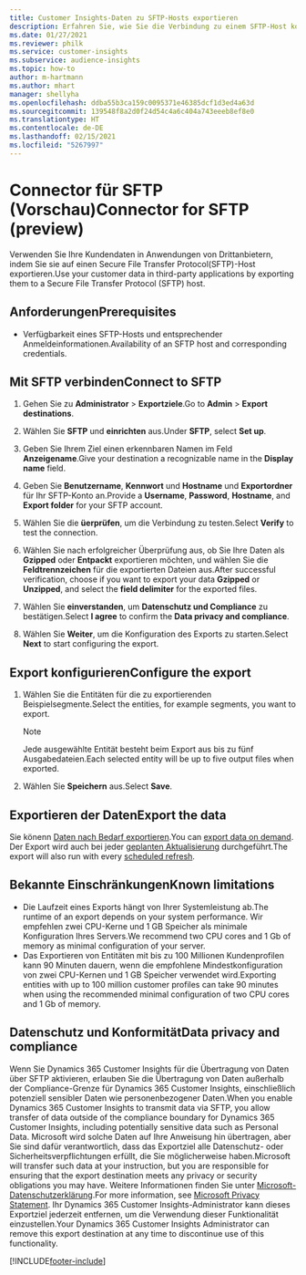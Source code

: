 ```yaml
---
title: Customer Insights-Daten zu SFTP-Hosts exportieren
description: Erfahren Sie, wie Sie die Verbindung zu einem SFTP-Host konfigurieren.
ms.date: 01/27/2021
ms.reviewer: philk
ms.service: customer-insights
ms.subservice: audience-insights
ms.topic: how-to
author: m-hartmann
ms.author: mhart
manager: shellyha
ms.openlocfilehash: ddba55b3ca159c0095371e46385dcf1d3ed4a63d
ms.sourcegitcommit: 139548f8a2d0f24d54c4a6c404a743eeeb8ef8e0
ms.translationtype: HT
ms.contentlocale: de-DE
ms.lasthandoff: 02/15/2021
ms.locfileid: "5267997"
---
```

# <a name="connector-for-sftp-preview"></a><span data-ttu-id="c5f27-103">Connector für SFTP (Vorschau)</span><span class="sxs-lookup"><span data-stu-id="c5f27-103">Connector for SFTP (preview)</span></span>

<span data-ttu-id="c5f27-104">Verwenden Sie Ihre Kundendaten in Anwendungen von Drittanbietern, indem Sie sie auf einen Secure File Transfer Protocol(SFTP)-Host exportieren.</span><span class="sxs-lookup"><span data-stu-id="c5f27-104">Use your customer data in third-party applications by exporting them to a Secure File Transfer Protocol (SFTP) host.</span></span>

## <a name="prerequisites"></a><span data-ttu-id="c5f27-105">Anforderungen</span><span class="sxs-lookup"><span data-stu-id="c5f27-105">Prerequisites</span></span>

- <span data-ttu-id="c5f27-106">Verfügbarkeit eines SFTP-Hosts und entsprechender Anmeldeinformationen.</span><span class="sxs-lookup"><span data-stu-id="c5f27-106">Availability of an SFTP host and corresponding credentials.</span></span>

## <a name="connect-to-sftp"></a><span data-ttu-id="c5f27-107">Mit SFTP verbinden</span><span class="sxs-lookup"><span data-stu-id="c5f27-107">Connect to SFTP</span></span>

1. <span data-ttu-id="c5f27-108">Gehen Sie zu **Administrator** > **Exportziele**.</span><span class="sxs-lookup"><span data-stu-id="c5f27-108">Go to **Admin** > **Export destinations**.</span></span>

1. <span data-ttu-id="c5f27-109">Wählen Sie **SFTP** und **einrichten** aus.</span><span class="sxs-lookup"><span data-stu-id="c5f27-109">Under **SFTP**, select **Set up**.</span></span>

1. <span data-ttu-id="c5f27-110">Geben Sie Ihrem Ziel einen erkennbaren Namen im Feld **Anzeigename**.</span><span class="sxs-lookup"><span data-stu-id="c5f27-110">Give your destination a recognizable name in the **Display name** field.</span></span>

1. <span data-ttu-id="c5f27-111">Geben Sie **Benutzername**, **Kennwort** und **Hostname** und **Exportordner** für Ihr SFTP-Konto an.</span><span class="sxs-lookup"><span data-stu-id="c5f27-111">Provide a **Username**, **Password**, **Hostname**, and **Export folder** for your SFTP account.</span></span>

1. <span data-ttu-id="c5f27-112">Wählen Sie die **üerprüfen**, um die Verbindung zu testen.</span><span class="sxs-lookup"><span data-stu-id="c5f27-112">Select **Verify** to test the connection.</span></span>

1. <span data-ttu-id="c5f27-113">Wählen Sie nach erfolgreicher Überprüfung aus, ob Sie Ihre Daten als **Gzipped** oder **Entpackt** exportieren möchten, und wählen Sie die **Feldtrennzeichen** für die exportierten Dateien aus.</span><span class="sxs-lookup"><span data-stu-id="c5f27-113">After successful verification, choose if you want to export your data **Gzipped** or **Unzipped**, and select the **field delimiter** for the exported files.</span></span>

1. <span data-ttu-id="c5f27-114">Wählen Sie **einverstanden**, um **Datenschutz und Compliance** zu bestätigen.</span><span class="sxs-lookup"><span data-stu-id="c5f27-114">Select **I agree** to confirm the **Data privacy and compliance**.</span></span>

1. <span data-ttu-id="c5f27-115">Wählen Sie **Weiter**, um die Konfiguration des Exports zu starten.</span><span class="sxs-lookup"><span data-stu-id="c5f27-115">Select **Next** to start configuring the export.</span></span>

## <a name="configure-the-export"></a><span data-ttu-id="c5f27-116">Export konfigurieren</span><span class="sxs-lookup"><span data-stu-id="c5f27-116">Configure the export</span></span>

1. <span data-ttu-id="c5f27-117">Wählen Sie die Entitäten für die zu exportierenden Beispielsegmente.</span><span class="sxs-lookup"><span data-stu-id="c5f27-117">Select the entities, for example segments, you want to export.</span></span>

   > [!NOTE]
   > <span data-ttu-id="c5f27-118">Jede ausgewählte Entität besteht beim Export aus bis zu fünf Ausgabedateien.</span><span class="sxs-lookup"><span data-stu-id="c5f27-118">Each selected entity will be up to five output files when exported.</span></span> 

1. <span data-ttu-id="c5f27-119">Wählen Sie **Speichern** aus.</span><span class="sxs-lookup"><span data-stu-id="c5f27-119">Select **Save**.</span></span>

## <a name="export-the-data"></a><span data-ttu-id="c5f27-120">Exportieren der Daten</span><span class="sxs-lookup"><span data-stu-id="c5f27-120">Export the data</span></span>

<span data-ttu-id="c5f27-121">Sie könenn [Daten nach Bedarf exportieren](export-destinations.md).</span><span class="sxs-lookup"><span data-stu-id="c5f27-121">You can [export data on demand](export-destinations.md).</span></span> <span data-ttu-id="c5f27-122">Der Export wird auch bei jeder [geplanten Aktualisierung](system.md#schedule-tab) durchgeführt.</span><span class="sxs-lookup"><span data-stu-id="c5f27-122">The export will also run with every [scheduled refresh](system.md#schedule-tab).</span></span>

## <a name="known-limitations"></a><span data-ttu-id="c5f27-123">Bekannte Einschränkungen</span><span class="sxs-lookup"><span data-stu-id="c5f27-123">Known limitations</span></span>

- <span data-ttu-id="c5f27-124">Die Laufzeit eines Exports hängt von Ihrer Systemleistung ab.</span><span class="sxs-lookup"><span data-stu-id="c5f27-124">The runtime of an export depends on your system performance.</span></span> <span data-ttu-id="c5f27-125">Wir empfehlen zwei CPU-Kerne und 1 GB Speicher als minimale Konfiguration Ihres Servers.</span><span class="sxs-lookup"><span data-stu-id="c5f27-125">We recommend two CPU cores and 1 Gb of memory as minimal configuration of your server.</span></span> 
- <span data-ttu-id="c5f27-126">Das Exportieren von Entitäten mit bis zu 100 Millionen Kundenprofilen kann 90 Minuten dauern, wenn die empfohlene Mindestkonfiguration von zwei CPU-Kernen und 1 GB Speicher verwendet wird.</span><span class="sxs-lookup"><span data-stu-id="c5f27-126">Exporting entities with up to 100 million customer profiles can take 90 minutes when using the recommended minimal configuration of two CPU cores and 1 Gb of memory.</span></span> 

## <a name="data-privacy-and-compliance"></a><span data-ttu-id="c5f27-127">Datenschutz und Konformität</span><span class="sxs-lookup"><span data-stu-id="c5f27-127">Data privacy and compliance</span></span>

<span data-ttu-id="c5f27-128">Wenn Sie Dynamics 365 Customer Insights für die Übertragung von Daten über SFTP aktivieren, erlauben Sie die Übertragung von Daten außerhalb der Compliance-Grenze für Dynamics 365 Customer Insights, einschließlich potenziell sensibler Daten wie personenbezogener Daten.</span><span class="sxs-lookup"><span data-stu-id="c5f27-128">When you enable Dynamics 365 Customer Insights to transmit data via SFTP, you allow transfer of data outside of the compliance boundary for Dynamics 365 Customer Insights, including potentially sensitive data such as Personal Data.</span></span> <span data-ttu-id="c5f27-129">Microsoft wird solche Daten auf Ihre Anweisung hin übertragen, aber Sie sind dafür verantwortlich, dass das Exportziel alle Datenschutz- oder Sicherheitsverpflichtungen erfüllt, die Sie möglicherweise haben.</span><span class="sxs-lookup"><span data-stu-id="c5f27-129">Microsoft will transfer such data at your instruction, but you are responsible for ensuring that the export destination meets any privacy or security obligations you may have.</span></span> <span data-ttu-id="c5f27-130">Weitere Informationen finden Sie unter [Microsoft-Datenschutzerklärung](https://go.microsoft.com/fwlink/?linkid=396732).</span><span class="sxs-lookup"><span data-stu-id="c5f27-130">For more information, see [Microsoft Privacy Statement](https://go.microsoft.com/fwlink/?linkid=396732).</span></span>
<span data-ttu-id="c5f27-131">Ihr Dynamics 365 Customer Insights-Administrator kann dieses Exportziel jederzeit entfernen, um die Verwendung dieser Funktionalität einzustellen.</span><span class="sxs-lookup"><span data-stu-id="c5f27-131">Your Dynamics 365 Customer Insights Administrator can remove this export destination at any time to discontinue use of this functionality.</span></span>


[!INCLUDE[footer-include](../includes/footer-banner.md)]